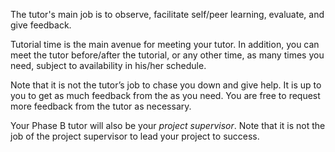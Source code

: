 The tutor's main job is to observe, facilitate self/peer learning, evaluate, and give feedback.

Tutorial time is the main avenue for meeting your tutor. In addition, you can meet the tutor before/after the tutorial, or any other time, as many times you need, subject to availability in his/her schedule. 

Note that it is not the tutor’s job to chase you down and give help. It is up to you to get as much feedback from the as you need. You are free to request more feedback from the tutor as necessary.

Your Phase B tutor will also be your _project supervisor_. Note that it is not the job of the project supervisor to lead your project to success. 